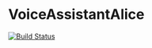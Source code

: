 # VoiceAssistantAlice
[![Build Status](https://travis-ci.org/Tiger66639/VoiceAssistantAlice.svg)](https://travis-ci.org/Tiger66639/VoiceAssistantAlice)
